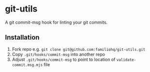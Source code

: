 # git-utils

A git commit-msg hook for linting your git commits.

## Installation

1. Fork repo e.g. `git clone git@github.com:familiohq/git-utils.git`
2. Copy `.git/hooks/commit-msg` into another repo
3. Adjust `.git/hooks/commit-msg` to point to location of `validate-commit.msg.mjs` file